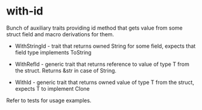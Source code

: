# with-id
Bunch of auxiliary traits providing id method that gets value from some struct field and macro derivations for them.

- WithStringId - trait that returns owned String for some field, expects that field type implements ToString

- WithRefId<T> - generic trait that returns reference to value of type T from the struct. Returns &str in case of String.

- WithId<T> - generic trait that returns owned value of type T from the struct, expects T to implement Clone

Refer to tests for usage examples.
